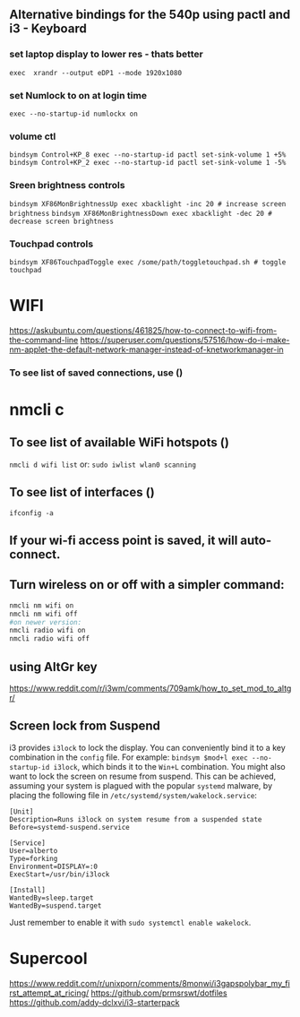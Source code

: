## Alternative bindings for the 540p using pactl and i3 - Keyboard

 ### set laptop display to lower res - thats better
   `exec  xrandr --output eDP1 --mode 1920x1080 `
 
 ### set Numlock to on at login time
   `exec --no-startup-id numlockx on`
 

 ### volume ctl
   `bindsym Control+KP_8 exec --no-startup-id pactl set-sink-volume 1 +5% `
   `bindsym Control+KP_2 exec --no-startup-id pactl set-sink-volume 1 -5% `
 
### Sreen brightness controls
   `bindsym XF86MonBrightnessUp exec xbacklight -inc 20 # increase screen brightness`
   `bindsym XF86MonBrightnessDown exec xbacklight -dec 20 # decrease screen brightness`

### Touchpad controls
   `bindsym XF86TouchpadToggle exec /some/path/toggletouchpad.sh # toggle touchpad`


# WIFI 
  https://askubuntu.com/questions/461825/how-to-connect-to-wifi-from-the-command-line
  https://superuser.com/questions/57516/how-do-i-make-nm-applet-the-default-network-manager-instead-of-knetworkmanager-in

### To see list of saved connections, use (<SavedWiFiConn>)

# nmcli c
## To see list of available WiFi hotspots (<WiFiSSID>)
   `nmcli d wifi list`
   or:
   `sudo iwlist wlan0 scanning`

## To see list of interfaces (<WifiInterface>)
   `ifconfig -a`

## If your wi-fi access point is saved, it will auto-connect. 
## Turn wireless on or off with a simpler command:
```bash
nmcli nm wifi on
nmcli nm wifi off
#on newer version:
nmcli radio wifi on
nmcli radio wifi off
```

## using AltGr key

https://www.reddit.com/r/i3wm/comments/709amk/how_to_set_mod_to_altgr/

## Screen lock from Suspend

i3 provides `i3lock` to lock the display.
You can conveniently bind it to a key combination in the `config` file.
For example: `bindsym $mod+l exec --no-startup-id i3lock`, which binds it to the `Win+L` combination.
You might also want to lock the screen on resume from suspend.
This can be achieved, assuming your system is plagued with the popular `systemd` malware, by placing the following file in `/etc/systemd/system/wakelock.service`:

    [Unit]
    Description=Runs i3lock on system resume from a suspended state
    Before=systemd-suspend.service

    [Service]
    User=alberto
    Type=forking
    Environment=DISPLAY=:0
    ExecStart=/usr/bin/i3lock

    [Install]
    WantedBy=sleep.target
    WantedBy=suspend.target

Just remember to enable it with `sudo systemctl enable wakelock`.

# Supercool
https://www.reddit.com/r/unixporn/comments/8monwi/i3gapspolybar_my_first_attempt_at_ricing/
https://github.com/prmsrswt/dotfiles
https://github.com/addy-dclxvi/i3-starterpack

